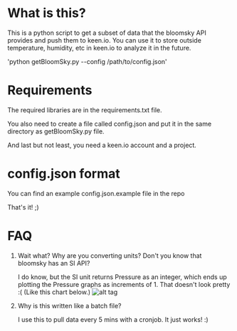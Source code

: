 # What is this?
This is a python script to get a subset of data that the bloomsky API provides and push them to keen.io. You can use it to store outside temperature, humidity, etc in keen.io to analyze it in the future.

'python getBloomSky.py --config /path/to/config.json'

# Requirements

The required libraries are in the requirements.txt file.

You also need to create a file called config.json and put it in the same directory as getBloomSky.py file.

And last but not least, you need a keen.io account and a project.

# config.json format

You can find an example config.json.example file in the repo

That's it! ;)

# FAQ

1. Wait what? Why are you converting units? Don't you know that bloomsky has an SI API?

   I do know, but the SI unit returns Pressure as an integer, which ends up plotting the Pressure graphs as increments of 1. That doesn't look pretty :( (Like this chart below.)
![alt tag](http://i.imgur.com/xaCj9vsl.png)

2. Why is this written like a batch file?

   I use this to pull data every 5 mins with a cronjob. It just works! :) 
